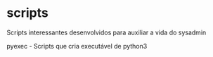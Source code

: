 # scripts
Scripts interessantes desenvolvidos para auxiliar a vida do sysadmin

pyexec - Scripts que cria executável de python3

